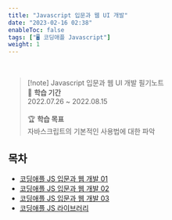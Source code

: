 ```yaml
---
title: "Javascript 입문과 웹 UI 개발"
date: "2023-02-16 02:38"
enableToc: false
tags: ["🖥️ 코딩애플 Javascript"]
weight: 1
---
```


<br>

> [!note] Javascript 입문과 웹 UI 개발 필기노트
> <br>
> 📅 **학습 기간** <br>
> 2022.07.26 ~ 2022.08.15
><br><br>
> 🏆 **학습 목표** <br>
> 자바스크립트의 기본적인 사용법에 대한 파악

## 목차

- [코딩애플 JS 입문과 웹 개발 01](brain/Lecture/apple/apple-js/apple-js-01)
- [코딩애플 JS 입문과 웹 개발 02](brain/Lecture/apple/apple-js/apple-js-02)
- [코딩애플 JS 입문과 웹 개발 03](brain/Lecture/apple/apple-js/apple-js-03)
- [코딩애플 JS 라이브러리](brain/Lecture/apple/apple-js/js-library)